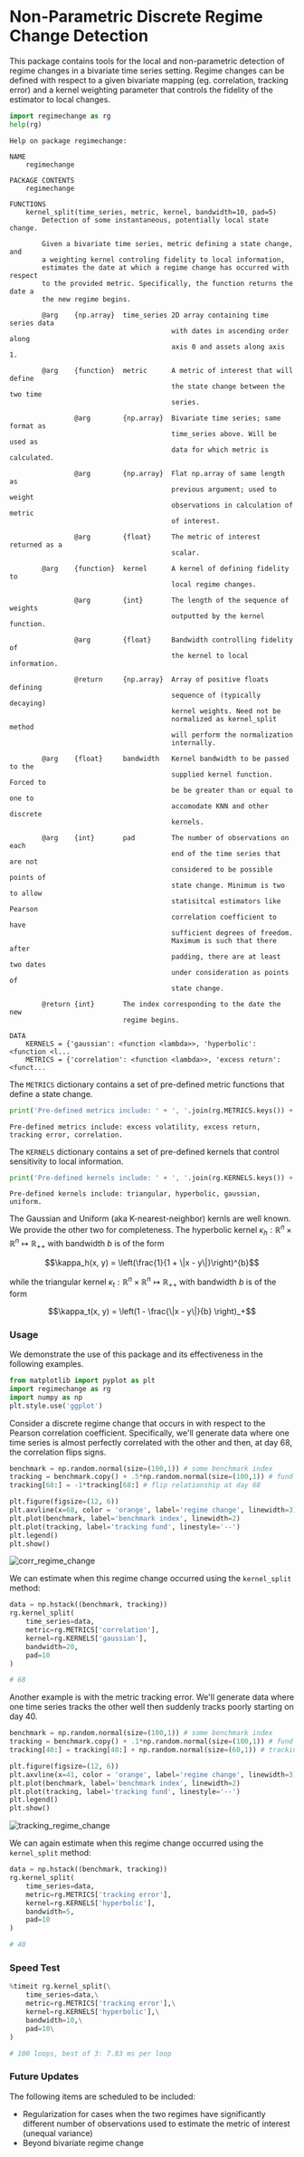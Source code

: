 
# Non-Parametric Discrete Regime Change Detection

This package contains tools for the local and non-parametric detection of regime changes in a bivariate time series setting. Regime changes can be defined with respect to a given bivariate mapping (eg. correlation, tracking error) and a kernel weighting parameter that controls the fidelity of the estimator to local changes.


```python
import regimechange as rg
help(rg)
```

    Help on package regimechange:
    
    NAME
        regimechange
    
    PACKAGE CONTENTS
        regimechange
    
    FUNCTIONS
        kernel_split(time_series, metric, kernel, bandwidth=10, pad=5)
            Detection of some instantaneous, potentially local state change.
            
            Given a bivariate time series, metric defining a state change, and
            a weighting kernel controling fidelity to local information,
            estimates the date at which a regime change has occurred with respect
            to the provided metric. Specifically, the function returns the date a
            the new regime begins.
            
            @arg    {np.array}  time_series 2D array containing time series data
                                            with dates in ascending order along
                                            axis 0 and assets along axis 1.
            
            @arg    {function}  metric      A metric of interest that will define
                                            the state change between the two time
                                            series.
            
                    @arg        {np.array}  Bivariate time series; same format as
                                            time_series above. Will be used as
                                            data for which metric is calculated.
            
                    @arg        {np.array}  Flat np.array of same length as
                                            previous argument; used to weight
                                            observations in calculation of metric
                                            of interest.
            
                    @arg        {float}     The metric of interest returned as a
                                            scalar.
            
            @arg    {function}  kernel      A kernel of defining fidelity to
                                            local regime changes.
            
                    @arg        {int}       The length of the sequence of weights
                                            outputted by the kernel function.
            
                    @arg        {float}     Bandwidth controlling fidelity of
                                            the kernel to local information.
            
                    @return     {np.array}  Array of positive floats defining
                                            sequence of (typically decaying)
                                            kernel weights. Need not be
                                            normalized as kernel_split method
                                            will perform the normalization
                                            internally.
            
            @arg    {float}     bandwidth   Kernel bandwidth to be passed to the
                                            supplied kernel function. Forced to
                                            be be greater than or equal to one to
                                            accomodate KNN and other discrete
                                            kernels.
            
            @arg    {int}       pad         The number of observations on each
                                            end of the time series that are not
                                            considered to be possible points of
                                            state change. Minimum is two to allow
                                            statisitcal estimators like Pearson
                                            correlation coefficient to have
                                            sufficient degrees of freedom.
                                            Maximum is such that there after
                                            padding, there are at least two dates
                                            under consideration as points of
                                            state change.
            
            @return {int}       The index corresponding to the date the new
                                regime begins.
    
    DATA
        KERNELS = {'gaussian': <function <lambda>>, 'hyperbolic': <function <l...
        METRICS = {'correlation': <function <lambda>>, 'excess return': <funct...
    
    
    


The `METRICS` dictionary contains a set of pre-defined metric functions that define a state change.


```python
print('Pre-defined metrics include: ' + ', '.join(rg.METRICS.keys()) + '.')
```

    Pre-defined metrics include: excess volatility, excess return, tracking error, correlation.


The `KERNELS` dictionary contains a set of pre-defined kernels that control sensitivity to local information.


```python
print('Pre-defined kernels include: ' + ', '.join(rg.KERNELS.keys()) + '.')
```

    Pre-defined kernels include: triangular, hyperbolic, gaussian, uniform.


The Gaussian and Uniform (aka K-nearest-neighbor) kernls are well known. We provide the other two for completeness. The hyperbolic kernel $\kappa_h:\mathbb{R}^n\times\mathbb{R}^n \mapsto \mathbb{R}_{++}$ with bandwidth $b$ is of the form

$$\kappa_h(x, y) = \left(\frac{1}{1 + \|x - y\|}\right)^{b}$$

while the triangular kernel $\kappa_t:\mathbb{R}^n\times\mathbb{R}^n \mapsto \mathbb{R}_{++}$ with bandwidth $b$ is of the form

$$\kappa_t(x, y) = \left(1 - \frac{\|x - y\|}{b} \right)_+$$

### Usage

We demonstrate the use of this package and its effectiveness in the following examples.


```python
from matplotlib import pyplot as plt
import regimechange as rg
import numpy as np
plt.style.use('ggplot')
```

Consider a discrete regime change that occurs in with respect to the Pearson correlation coefficient. Specifically, we'll generate data where one time series is almost perfectly correlated with the other and then, at day 68, the correlation flips signs.


```python
benchmark = np.random.normal(size=(100,1)) # some benchmark index
tracking = benchmark.copy() + .5*np.random.normal(size=(100,1)) # fund tracking benchmark
tracking[68:] = -1*tracking[68:] # flip relationship at day 68

plt.figure(figsize=(12, 6))
plt.axvline(x=68, color = 'orange', label='regime change', linewidth=3)
plt.plot(benchmark, label='benchmark index', linewidth=2)
plt.plot(tracking, label='tracking fund', linestyle='--')
plt.legend()
plt.show()
```


![corr_regime_change](https://cloud.githubusercontent.com/assets/13667067/24891341/1822beee-1e2a-11e7-8185-a3e65f0eb18e.png)


We can estimate when this regime change occurred using the `kernel_split` method:


```python
data = np.hstack((benchmark, tracking))
rg.kernel_split(
    time_series=data,
    metric=rg.METRICS['correlation'],
    kernel=rg.KERNELS['gaussian'],
    bandwidth=20,
    pad=10
)

# 68
```


Another example is with the metric tracking error. We'll generate data where one time series tracks the other well then suddenly tracks poorly starting on day 40.


```python
benchmark = np.random.normal(size=(100,1)) # some benchmark index
tracking = benchmark.copy() + .1*np.random.normal(size=(100,1)) # fund tracking benchmark
tracking[40:] = tracking[40:] + np.random.normal(size=(60,1)) # tracking error blows up at day 40

plt.figure(figsize=(12, 6))
plt.axvline(x=41, color = 'orange', label='regime change', linewidth=3)
plt.plot(benchmark, label='benchmark index', linewidth=2)
plt.plot(tracking, label='tracking fund', linestyle='--')
plt.legend()
plt.show()
```


![tracking_regime_change](https://cloud.githubusercontent.com/assets/13667067/24891342/1833b410-1e2a-11e7-99b9-88ff995825b5.png)


We can again estimate when this regime change occurred using the `kernel_split` method:


```python
data = np.hstack((benchmark, tracking))
rg.kernel_split(
    time_series=data,
    metric=rg.METRICS['tracking error'],
    kernel=rg.KERNELS['hyperbolic'],
    bandwidth=5,
    pad=10
)

# 40
```

### Speed Test


```python
%timeit rg.kernel_split(\
    time_series=data,\
    metric=rg.METRICS['tracking error'],\
    kernel=rg.KERNELS['hyperbolic'],\
    bandwidth=10,\
    pad=10\
)

# 100 loops, best of 3: 7.83 ms per loop
```

### Future Updates

The following items are scheduled to be included:
* Regularization for cases when the two regimes have significantly different number of observations used to estimate the metric of interest (unequal variance)
* Beyond bivariate regime change
